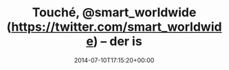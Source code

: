 ---
retweeted: false
source: <a href="http://twitter.com" rel="nofollow">Twitter Web Client</a>
entities:
  hashtags: []
  symbols: []
  user_mentions:
  - name: smart
    screen_name: smart_worldwide
    indices:
    - '8'
    - '24'
    id_str: '745229989'
    id: '745229989'
  urls:
  - url: http://t.co/yzcGG6Xmm1
    expanded_url: http://www.youtube.com/watch?v=bjIvYfME0uA
    display_url: youtube.com/watch?v=bjIvYf…
    indices:
    - '40'
    - '62'
display_text_range:
- '0'
- '62'
favorite_count: '1'
id_str: '487283946666082306'
truncated: false
retweet_count: '0'
id: '487283946666082306'
possibly_sensitive: false
created_at: Thu Jul 10 17:15:20 +0000 2014
favorited: false
full_text: 'Touché, [@smart_worldwide](https://twitter.com/smart_worldwide) – der
  ist gut:'
lang: de
quote_url: http://www.youtube.com/watch?v=bjIvYfME0uA
tags:
- pesos/twitter
date: '2014-07-10T17:15:20+00:00'
src: https://twitter.com/bascht/status/487283946666082306
original_url: https://twitter.com/bascht/status/487283946666082306
type: twitter_tweet
text: 'Touché, [@smart_worldwide](https://twitter.com/smart_worldwide) – der ist gut:'
title: Touché, @smart_worldwide (https://twitter.com/smart_worldwide) – der is

---